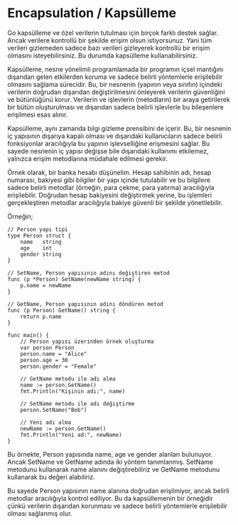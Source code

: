 # Encapsulation / Kapsülleme

Go kapsülleme ve özel verilerin tutulması için birçok farklı destek sağlar. Ancak verilere kontrollü bir şekilde erişim olsun istiyorsunuz. Yani tüm verileri gizlemeden sadece bazı verileri gizleyerek kontrollü bir erişim olmasını isteyebilirsiniz. Bu durumda kapsülleme kullanabilirsiniz.

Kapsülleme, nesne yönelimli programlamada bir programın içsel mantığını dışarıdan gelen etkilerden koruma ve sadece belirli yöntemlerle erişilebilir olmasını sağlama sürecidir. Bu, bir nesnenin (yapının veya sınıfın) içindeki verilerin doğrudan dışarıdan değiştirilmesini önleyerek verilerin güvenliğini ve bütünlüğünü korur. Verilerin ve işlevlerin (metodların) bir araya getirilerek bir bütün oluşturulması ve dışarıdan sadece belirli işlevlerle bu bileşenlere erişilmesi esas alınır.

Kapsülleme, aynı zamanda bilgi gizleme prensibini de içerir. Bu, bir nesnenin iç yapısının dışarıya kapalı olması ve dışarıdaki kullanıcıların sadece belirli fonksiyonlar aracılığıyla bu yapının işlevselliğine erişmesini sağlar. Bu sayede nesnenin iç yapısı değişse bile dışarıdaki kullanımı etkilemez, yalnızca erişim metodlarına müdahale edilmesi gerekir.

Örnek olarak, bir banka hesabı düşünelim. Hesap sahibinin adı, hesap numarası, bakiyesi gibi bilgiler bir yapı içinde tutulabilir ve bu bilgilere sadece belirli metodlar (örneğin, para çekme, para yatırma) aracılığıyla erişilebilir. Doğrudan hesap bakiyesini değiştirmek yerine, bu işlemleri gerçekleştiren metodlar aracılığıyla bakiye güvenli bir şekilde yönetilebilir.

Örneğin;

```
// Person yapı tipi
type Person struct {
	name   string
	age    int
	gender string
}

// SetName, Person yapısının adını değiştiren metod
func (p *Person) SetName(newName string) {
	p.name = newName
}

// GetName, Person yapısının adını döndüren metod
func (p Person) GetName() string {
	return p.name
}

func main() {
	// Person yapısı üzerinden örnek oluşturma
	var person Person
	person.name = "Alice"
	person.age = 30
	person.gender = "Female"

	// GetName metodu ile adı alma
	name := person.GetName()
	fmt.Println("Kişinin adı:", name)

	// SetName metodu ile adı değiştirme
	person.SetName("Bob")

	// Yeni adı alma
	newName := person.GetName()
	fmt.Println("Yeni ad:", newName)
}
```

Bu örnekte, Person yapısında name, age ve gender alanları bulunuyor. Ancak SetName ve GetName adında iki yöntem tanımlanmış. SetName metodunu kullanarak name alanını değiştirebiliriz ve GetName metodunu kullanarak bu değeri alabiliriz.

Bu sayede Person yapısının name alanına doğrudan erişilmiyor, ancak belirli metodlar aracılığıyla kontrol ediliyor. Bu da kapsüllemenin bir örneğidir çünkü verilerin dışarıdan korunması ve sadece belirli yöntemlerle erişilebilir olması sağlanmış olur.